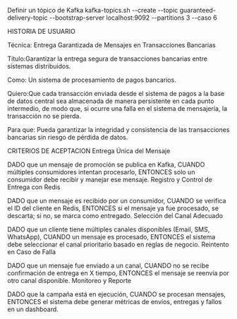 Definir un tópico de Kafka
kafka-topics.sh --create --topic guaranteed-delivery-topic --bootstrap-server localhost:9092 --partitions 3
--caso 6


HISTORIA DE USUARIO

Técnica: Entrega Garantizada de Mensajes en Transacciones Bancarias

Título:Garantizar la entrega segura de transacciones bancarias entre sistemas distribuidos.

Como: Un sistema de procesamiento de pagos bancarios.

Quiero:Que cada transacción enviada desde el sistema de pagos a la base de datos central sea almacenada de manera persistente en cada punto intermedio, de modo que, si ocurre una falla en el sistema de mensajería, la transacción no se pierda.

Para que: Pueda garantizar la integridad y consistencia de las transacciones bancarias sin riesgo de pérdida de datos.


CRITERIOS DE ACEPTACION
Entrega Única del Mensaje

DADO que un mensaje de promoción se publica en Kafka,
CUANDO múltiples consumidores intentan procesarlo,
ENTONCES solo un consumidor debe recibir y manejar ese mensaje.
Registro y Control de Entrega con Redis

DADO que un mensaje es recibido por un consumidor,
CUANDO se verifica el ID del cliente en Redis,
ENTONCES si el mensaje ya fue procesado, se descarta; si no, se marca como entregado.
Selección del Canal Adecuado

DADO que un cliente tiene múltiples canales disponibles (Email, SMS, WhatsApp),
CUANDO un mensaje es procesado,
ENTONCES el sistema debe seleccionar el canal prioritario basado en reglas de negocio.
Reintento en Caso de Falla

DADO que un mensaje fue enviado a un canal,
CUANDO no se recibe confirmación de entrega en X tiempo,
ENTONCES el mensaje se reenvía por otro canal disponible.
Monitoreo y Reporte

DADO que la campaña está en ejecución,
CUANDO se procesan mensajes,
ENTONCES el sistema debe generar métricas de envíos, entregas y fallos en un dashboard.

